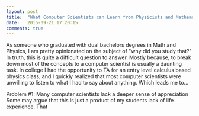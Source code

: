 ```yaml
---
layout: post
title:  "What Computer Scientists can Learn from Physicists and Mathematicians. And Vice versa"
date:   2015-09-21 17:20:15
comments: true
---
```


As someone who graduated with dual bachelors degrees in Math and Physics, I am pretty opinionated on the subject of "why did you study that?" In truth, this is quite a difficult question to answer. Mostly because, to break down most of the concepts to a computer scientist is usually a daunting task. In college I had the opportunity to TA for an entry level calculus based physics class, and I quickly realized that most computer scientists were unwilling to listen to what I had to say about anything. Which leads me to...

Problem #1: Many computer scientists lack a deeper sense of appreciation
Some may argue that this is just a product of my students lack of life experience. That
